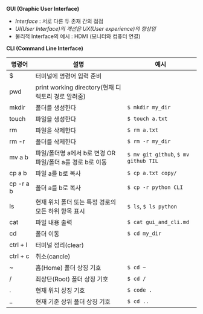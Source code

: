 **GUI (Graphic User Interface)**
- *Interface* : 서로 다른 두 존재 간의 접점
- *UI(User Interface)의 개선은 UX(User experience)의 향상임*
- 물리적 Interface의 예시 : HDMI (모니터와 컴퓨터 연결)

**CLI (Command Line Interface)**

|명령어|설명|예시|
|---|---|---|
|$|터미널에 명령어 입력 준비| |
|pwd|print working directory(현재 디렉토리 경로 알려줌)||
|mkdir|폴더를 생성한다|`$ mkdir my_dir`|
|touch|파일을 생성한다|`$ touch a.txt`|
|rm|파일을 삭제한다|`$ rm a.txt`|
|rm -r|폴더를 삭제한다|`$ rm -r my_dir`|
|mv a b|파일/폴더명 a에서 b로 변경 OR 파일/폴더 a를 경로 b로 이동|`$ mv git github`, `$ mv github TIL`|
|cp a b|파일 a를 b로 복사|`$ cp a.txt copy/`|
|cp -r a b|폴더 a를 b로 복사|`$ cp -r python CLI`|
|ls|현재 위치 폴더 또는 특정 경로의 모든 하위 항목 표시|`$ ls`, `$ ls python`|
|cat|파일 내용 출력|`$ cat gui_and_cli.md`|
|cd|폴더 이동|`$ cd my_dir`|
|ctrl + l|터미널 정리(clear)| |
|ctrl + c|취소(cancle)| |
|~|홈(Home) 폴더 상징 기호|`$ cd ~`|
|/|최상단(Root) 폴더 상징 기호|`$ cd /`|
|.|현재 위치 상징 기호|`$ code .`|
|..|현재 기준 상위 폴더 상징 기호|`$ cd ..`|